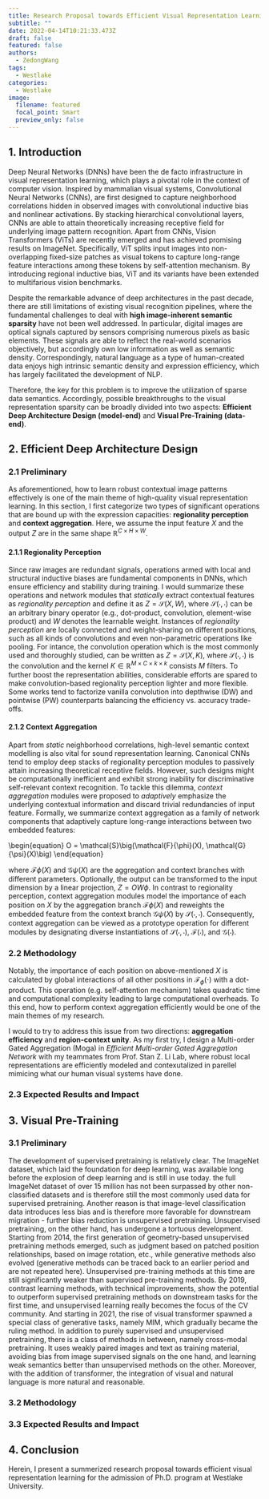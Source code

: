 ```yaml
---
title: Research Proposal towards Efficient Visual Representation Learning
subtitle: ""
date: 2022-04-14T10:21:33.473Z
draft: false
featured: false
authors:
  - ZedongWang
tags:
  - Westlake
categories:
  - Westlake
image:
  filename: featured
  focal_point: Smart
  preview_only: false
---
```

## **1. I﻿ntroduction**

Deep Neural Networks (DNNs) have been the de facto infrastructure in visual representation learning, which plays a pivotal role in the context of computer vision. Inspired by mammalian visual systems, Convolutional Neural Networks (CNNs), are first designed to capture neighborhood correlations hidden in observed images with convolutional inductive bias and nonlinear activations. By stacking hierarchical convolutional layers, CNNs are able to attain theoretically increasing receptive field for underlying image pattern recognition. Apart from CNNs, Vision Transformers (ViTs) are recently emerged and has achieved promising results on ImageNet. Specifically, ViT splits input images into non-overlapping fixed-size patches as visual tokens to capture long-range feature interactions among these tokens by self-attention mechanism. By introducing regional inductive bias, ViT and its variants have been extended to multifarious vision benchmarks.

Despite the remarkable advance of deep architectures in the past decade, there are still limitations of existing visual recognition pipelines, where the fundamental challenges to deal with **high image-inherent semantic sparsity** have not been well addressed. In particular, digital images are optical signals captured by sensors comprising numerous pixels as basic elements. These signals are able to reflect the real-world scenarios objectively, but accordingly own low information as well as semantic density. Correspondingly, natural language as a type of human-created data enjoys high intrinsic semantic density and expression efficiency, which has largely facilitated the development of NLP.

Therefore, the key for this problem is to improve the utilization of sparse data semantics. Accordingly, possible breakthroughs to the visual representation sparsity can be broadly divided into two aspects: **Efficient Deep Architecture Design (model-end)** and **Visual Pre-Training** **(data-end)**. 

## **2. Efficient Deep Architecture Design**

### 2.1 Preliminary

As aforementioned, how to learn robust contextual image patterns effectively is one of the main theme of high-quality visual representation learning. In this section, I first categorize two types of significant operations that are bound up with the expression capacities: **regionality perception** and **context aggregation**. Here, we assume the input feature $X$ and the output $Z$ are in the same shape $\mathbb{R}^{C\times H\times W}$. 

#### 2.1.1 Regionality Perception

Since raw images are redundant signals, operations armed with local and structural inductive biases are fundamental components in DNNs, which ensure efficiency and stability during training. I would summarize these operations and network modules that *statically* extract contextual features as *regionality perception* and define it as $Z = \mathcal{S}(X, W)$, where $\mathcal{S}(\cdot,\cdot)$ can be an arbitrary binary operator (e.g., dot-product, convolution, element-wise product) and $W$ denotes the learnable weight.
Instances of *regionality perception* are locally connected and weight-sharing on different positions, such as all kinds of convolutions and even non-parametric operations like pooling. For intance, the convolution operation which is the most commonly used and thoroughly studied, can be written as $Z = \mathcal{S}(X, K)$, where $\mathcal{S}(\cdot,\cdot)$ is the convolution and the kernel $K\in \mathbb{R}^{M\times C\times k\times k}$ consists $M$ filters. To further boost the representation abilities, considerable efforts are spared to make convolution-based regionality perception lighter and more flexible. Some works tend to factorize vanilla convolution into depthwise (DW) and pointwise (PW) counterparts balancing the efficiency vs. accuracy trade-offs.

#### 2.1.2 Context Aggregation

Apart from *static* neighborhood correlations, high-level semantic context modelling is also vital for sound representation learning. Canonical CNNs tend to employ deep stacks of regionality perception modules to passively attain increasing theoretical receptive fields. However, such designs might be computationally inefficient and exhibit strong inability for discriminative self-relevant context recognition. To tackle this dilemma, *context aggregation* modules were proposed to *adaptively* emphasize the underlying contextual information and discard trivial redundancies of input feature. Formally, we summarize context aggregation as a family of network components that adaptively capture long-range interactions between two embedded features:

\begin{equation}
   O = \mathcal{S}\big(\mathcal{F}{\phi}(X), \mathcal{G}{\psi}(X)\big)
\end{equation}

where $\mathcal{F}{\phi}(X)$ and $\mathcal{G}{\psi}(X)$ are the aggregation and context branches with different parameters. Optionally, the output can be transformed to the input dimension by a linear projection, $Z = OW{\phi}$. In contrast to regionality perception, context aggregation modules model the importance of each position on $X$ by the aggregation branch $\mathcal{F}{\phi}(X)$ and reweights the embedded feature from the context branch $\mathcal{G}{\psi}(X)$ by $\mathcal{S}(\cdot,\cdot)$. Consequently, context aggregation can be viewed as a prototype operation for different modules by designating diverse instantiations of $\mathcal{S}(\cdot,\cdot)$, $\mathcal{F}(\cdot)$, and $\mathcal{G}(\cdot)$. 

### 2.2 Methodology

Notably, the importance of each position on above-mentioned $X$ is calculated by global interactions of all other positions in $\mathcal{F}_{\phi}(\cdot)$ with a dot-product. This operation (e.g. self-attention mechanism) takes quadratic time and computational complexity leading to large computational overheads. T﻿o this end, how to perform context aggregation efficiently would be one of the main themes of my research.

I would to try to address this issue from two directions: **aggregation efficiency** and **region-context unity**.
As my first try, I design a Multi-order Gated Aggregation (Moga) in *Efficient Multi-order Gated Aggregation Network* with my teammates from Prof. Stan Z. Li Lab, where robust local representations are efficiently modeled and contexutalized in parellel mimicing what our human visual systems have done. 

### 2.3 Expected Results and Impact

## **3. Visual Pre-Training**

### 3.1 Preliminary

The development of supervised pretraining is relatively clear. The ImageNet dataset, which laid the foundation for deep learning, was available long before the explosion of deep learning and is still in use today. the full ImageNet dataset of over 15 million has not been surpassed by other non-classified datasets and is therefore still the most commonly used data for supervised pretraining. Another reason is that image-level classification data introduces less bias and is therefore more favorable for downstream migration - further bias reduction is unsupervised pretraining. Unsupervised pretraining, on the other hand, has undergone a tortuous development. Starting from 2014, the first generation of geometry-based unsupervised pretraining methods emerged, such as judgment based on patched position relationships, based on image rotation, etc., while generative methods also evolved (generative methods can be traced back to an earlier period and are not repeated here). Unsupervised pre-training methods at this time are still significantly weaker than supervised pre-training methods. By 2019, contrast learning methods, with technical improvements, show the potential to outperform supervised pretraining methods on downstream tasks for the first time, and unsupervised learning really becomes the focus of the CV community. And starting in 2021, the rise of visual transformer spawned a special class of generative tasks, namely MIM, which gradually became the ruling method. In addition to purely supervised and unsupervised pretraining, there is a class of methods in between, namely cross-modal pretraining. It uses weakly paired images and text as training material, avoiding bias from image supervised signals on the one hand, and learning weak semantics better than unsupervised methods on the other. Moreover, with the addition of transformer, the integration of visual and natural language is more natural and reasonable.

### 3.2 Methodology

### 3.3 Expected Results and Impact

## 4. Conclusion

Herein, I present a summerized research proposal towards efficient visual representation learning for the admission of Ph.D. program at Westlake University.